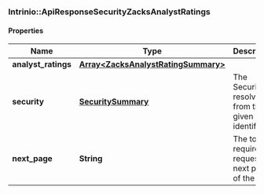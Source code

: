 ### Intrinio::ApiResponseSecurityZacksAnalystRatings

#### Properties
Name | Type | Description | Notes
------------ | ------------- | ------------- | -------------
**analyst_ratings** | [**Array&lt;ZacksAnalystRatingSummary&gt;**](ZacksAnalystRatingSummary.md) |  | [optional] 
**security** | [**SecuritySummary**](SecuritySummary.md) | The Security resolved from the given identifier | [optional] 
**next_page** | **String** | The token required to request the next page of the data | [optional] 



